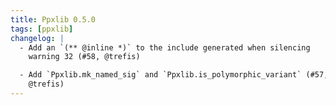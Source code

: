 ```yaml
---
title: Ppxlib 0.5.0
tags: [ppxlib]
changelog: |
  - Add an `(** @inline *)` to the include generated when silencing
    warning 32 (#58, @trefis)

  - Add `Ppxlib.mk_named_sig` and `Ppxlib.is_polymorphic_variant` (#57,
    @trefis)
---
```


